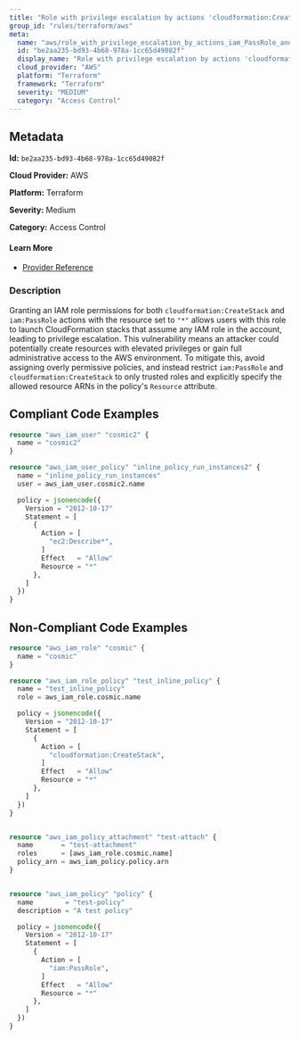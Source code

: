 ```yaml
---
title: "Role with privilege escalation by actions 'cloudformation:CreateStack' and 'iam:PassRole'"
group_id: "rules/terraform/aws"
meta:
  name: "aws/role_with_privilege_escalation_by_actions_iam_PassRole_and_cloudformation_CreateStack"
  id: "be2aa235-bd93-4b68-978a-1cc65d49082f"
  display_name: "Role with privilege escalation by actions 'cloudformation:CreateStack' and 'iam:PassRole'"
  cloud_provider: "AWS"
  platform: "Terraform"
  framework: "Terraform"
  severity: "MEDIUM"
  category: "Access Control"
---
```

## Metadata

**Id:** `be2aa235-bd93-4b68-978a-1cc65d49082f`

**Cloud Provider:** AWS

**Platform:** Terraform

**Severity:** Medium

**Category:** Access Control

#### Learn More

 - [Provider Reference](https://registry.terraform.io/providers/hashicorp/aws/latest/docs/resources/iam_role_policy#policy)

### Description

 Granting an IAM role permissions for both `cloudformation:CreateStack` and `iam:PassRole` actions with the resource set to `"*"` allows users with this role to launch CloudFormation stacks that assume any IAM role in the account, leading to privilege escalation. This vulnerability means an attacker could potentially create resources with elevated privileges or gain full administrative access to the AWS environment. To mitigate this, avoid assigning overly permissive policies, and instead restrict `iam:PassRole` and `cloudformation:CreateStack` to only trusted roles and explicitly specify the allowed resource ARNs in the policy's `Resource` attribute.


## Compliant Code Examples
```terraform
resource "aws_iam_user" "cosmic2" {
  name = "cosmic2"
}

resource "aws_iam_user_policy" "inline_policy_run_instances2" {
  name = "inline_policy_run_instances"
  user = aws_iam_user.cosmic2.name

  policy = jsonencode({
    Version = "2012-10-17"
    Statement = [
      {
        Action = [
          "ec2:Describe*",
        ]
        Effect   = "Allow"
        Resource = "*"
      },
    ]
  })
}

```
## Non-Compliant Code Examples
```terraform
resource "aws_iam_role" "cosmic" {
  name = "cosmic"
}

resource "aws_iam_role_policy" "test_inline_policy" {
  name = "test_inline_policy"
  role = aws_iam_role.cosmic.name

  policy = jsonencode({
    Version = "2012-10-17"
    Statement = [
      {
        Action = [
          "cloudformation:CreateStack",
        ]
        Effect   = "Allow"
        Resource = "*"
      },
    ]
  })
}


resource "aws_iam_policy_attachment" "test-attach" {
  name       = "test-attachment"
  roles      = [aws_iam_role.cosmic.name]
  policy_arn = aws_iam_policy.policy.arn
}


resource "aws_iam_policy" "policy" {
  name        = "test-policy"
  description = "A test policy"

  policy = jsonencode({
    Version = "2012-10-17"
    Statement = [
      {
        Action = [
          "iam:PassRole",
        ]
        Effect   = "Allow"
        Resource = "*"
      },
    ]
  })
}

```